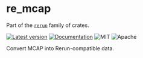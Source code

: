 # re_mcap

Part of the [`rerun`](https://github.com/rerun-io/rerun) family of crates.

[![Latest version](https://img.shields.io/crates/v/re_mcap)](https://crates.io/crates/re_mcap)
[![Documentation](https://docs.rs/re_mcap/badge.svg)](https://docs.rs/re_mcap)
![MIT](https://img.shields.io/badge/license-MIT-blue.svg)
![Apache](https://img.shields.io/badge/license-Apache-blue.svg)

Convert MCAP into Rerun-compatible data.
